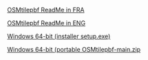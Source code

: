[OSMtilepbf ReadMe in FRA](http://195.15.228.159/public/ReadMeFRA.html)

[OSMtilepbf ReadMe in ENG](http://195.15.228.159/public/ReadMeENG.html)

[Windows 64-bit (installer setup.exe)](https://github.com/michelco/OSMtilepbf/blob/main/setup.exe?raw=true)

[Windows 64-bit (portable OSMtilepbf-main.zip](https://github.com/michelco/OSMtilepbf/archive/master.zip)

